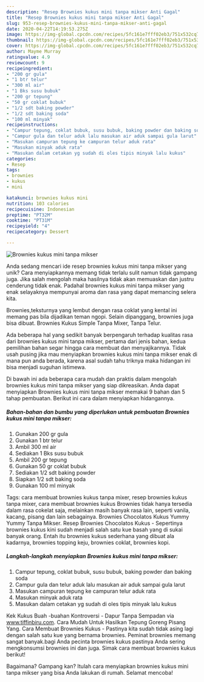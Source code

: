 ```yaml
---
description: "Resep Brownies kukus mini tanpa mikser Anti Gagal"
title: "Resep Brownies kukus mini tanpa mikser Anti Gagal"
slug: 953-resep-brownies-kukus-mini-tanpa-mikser-anti-gagal
date: 2020-04-22T14:19:53.275Z
image: https://img-global.cpcdn.com/recipes/5fc161e7fff02eb3/751x532cq70/brownies-kukus-mini-tanpa-mikser-foto-resep-utama.jpg
thumbnail: https://img-global.cpcdn.com/recipes/5fc161e7fff02eb3/751x532cq70/brownies-kukus-mini-tanpa-mikser-foto-resep-utama.jpg
cover: https://img-global.cpcdn.com/recipes/5fc161e7fff02eb3/751x532cq70/brownies-kukus-mini-tanpa-mikser-foto-resep-utama.jpg
author: Mayme Murray
ratingvalue: 4.9
reviewcount: 9
recipeingredient:
- "200 gr gula"
- "1 btr telur"
- "300 ml air"
- "1 Bks susu bubuk"
- "200 gr tepung"
- "50 gr coklat bubuk"
- "1/2 sdt baking powder"
- "1/2 sdt baking soda"
- "100 ml minyak"
recipeinstructions:
- "Campur tepung, coklat bubuk, susu bubuk, baking powder dan baking soda"
- "Campur gula dan telur aduk lalu masukan air aduk sampai gula larut"
- "Masukan campuran tepung ke campuran telur aduk rata"
- "Masukan minyak aduk rata"
- "Masukan dalam cetakan yg sudah di oles tipis minyak lalu kukus"
categories:
- Resep
tags:
- brownies
- kukus
- mini

katakunci: brownies kukus mini 
nutrition: 103 calories
recipecuisine: Indonesian
preptime: "PT32M"
cooktime: "PT31M"
recipeyield: "4"
recipecategory: Dessert

---
```



![Brownies kukus mini tanpa mikser](https://img-global.cpcdn.com/recipes/5fc161e7fff02eb3/751x532cq70/brownies-kukus-mini-tanpa-mikser-foto-resep-utama.jpg)

Anda sedang mencari ide resep brownies kukus mini tanpa mikser yang unik? Cara menyiapkannya memang tidak terlalu sulit namun tidak gampang juga. Jika salah mengolah maka hasilnya tidak akan memuaskan dan justru cenderung tidak enak. Padahal brownies kukus mini tanpa mikser yang enak selayaknya mempunyai aroma dan rasa yang dapat memancing selera kita.

Brownies,teksturnya yang lembut dengan rasa coklat yang kental ini memang pas bila dijadikan teman ngopi. Selain dipanggang, brownies juga bisa dibuat. Brownies Kukus Simple Tanpa Mixer, Tanpa Telur.

Ada beberapa hal yang sedikit banyak berpengaruh terhadap kualitas rasa dari brownies kukus mini tanpa mikser, pertama dari jenis bahan, kedua pemilihan bahan segar hingga cara membuat dan menyajikannya. Tidak usah pusing jika mau menyiapkan brownies kukus mini tanpa mikser enak di mana pun anda berada, karena asal sudah tahu triknya maka hidangan ini bisa menjadi suguhan istimewa.


Di bawah ini ada beberapa cara mudah dan praktis dalam mengolah brownies kukus mini tanpa mikser yang siap dikreasikan. Anda dapat menyiapkan Brownies kukus mini tanpa mikser memakai 9 bahan dan 5 tahap pembuatan. Berikut ini cara dalam menyiapkan hidangannya.

<!--inarticleads1-->

##### Bahan-bahan dan bumbu yang diperlukan untuk pembuatan Brownies kukus mini tanpa mikser:

1. Gunakan 200 gr gula
1. Gunakan 1 btr telur
1. Ambil 300 ml air
1. Sediakan 1 Bks susu bubuk
1. Ambil 200 gr tepung
1. Gunakan 50 gr coklat bubuk
1. Sediakan 1/2 sdt baking powder
1. Siapkan 1/2 sdt baking soda
1. Gunakan 100 ml minyak


Tags: cara membuat brownies kukus tanpa mixer, resep brownies kukus tanpa mixer, cara membuat brownies kukus Brownies tidak hanya tersedia dalam rasa cokelat saja, melainkan masih banyak rasa lain, seperti vanila, kacang, pisang dan lain sebagainya. Brownies Chocolatos Kukus Yummy Yummy Tanpa Mikser. Resep Brownies Chocolatos Kukus - Sepertinya brownies kukus kini sudah menjadi salah satu kue basah yang di sukai banyak orang. Entah itu brownies kukus sederhana yang dibuat ala kadarnya, brownies topping keju, brownies coklat, brownies kopi. 

<!--inarticleads2-->

##### Langkah-langkah menyiapkan Brownies kukus mini tanpa mikser:

1. Campur tepung, coklat bubuk, susu bubuk, baking powder dan baking soda
1. Campur gula dan telur aduk lalu masukan air aduk sampai gula larut
1. Masukan campuran tepung ke campuran telur aduk rata
1. Masukan minyak aduk rata
1. Masukan dalam cetakan yg sudah di oles tipis minyak lalu kukus


Kek Kukus Buah -buahan Kontroversi - Dapur Tanpa Sempadan via www.tiffinbiru.com. Cara Mudah Untuk Hasilkan Tepung Goreng Pisang Yang. Cara Membuat Brownies Kukus - Pastinya kita sudah tidak asing lagi dengan salah satu kue yang bernama brownies. Peminat brownies memang sangat banyak.bagi Anda pecinta brownies kukus pastinya Anda sering mengkonsumsi brownies ini dan juga. Simak cara membuat brownies kukus berikut! 

Bagaimana? Gampang kan? Itulah cara menyiapkan brownies kukus mini tanpa mikser yang bisa Anda lakukan di rumah. Selamat mencoba!
